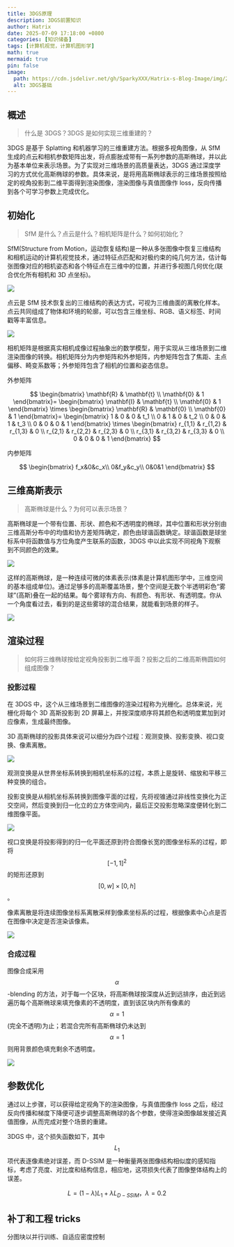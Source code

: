 ```yaml
---
title: 3DGS原理
description: 3DGS前置知识
author: Hatrix
date: 2025-07-09 17:18:00 +0800
categories: [知识储备]
tags: [计算机视觉，计算机图形学]
math: true
mermaid: true
pin: false
image:
  path: https://cdn.jsdelivr.net/gh/SparkyXXX/Hatrix-s-Blog-Image/img/20250709172108224.png
  alt: 3DGS基础
---
```


## 概述

> 什么是 3DGS？3DGS 是如何实现三维重建的？

3DGS 是基于 Splatting 和机器学习的三维重建方法。根据多视角图像，从 SfM 生成的点云和相机参数矩阵出发，将点膨胀成带有一系列参数的高斯椭球，并以此为基本单位来表示场景。为了实现对三维场景的高质量表达，3DGS 通过深度学习的方式优化高斯椭球的参数。具体来说，是将用高斯椭球表示的三维场景按照给定的视角投影到二维平面得到渲染图像，渲染图像与真值图像作 loss，反向传播到各个可学习参数上完成优化。

## 初始化

> SfM 是什么？点云是什么？相机矩阵是什么？如何初始化？

SfM(Structure from Motion，运动恢复结构)是一种从多张图像中恢复三维结构和相机运动的计算机视觉技术，通过特征点匹配和对极约束的纯几何方法，估计每张图像对应的相机姿态和各个特征点在三维中的位置，并进行多视图几何优化(联合优化所有相机和 3D 点坐标)。

![](https://cdn.jsdelivr.net/gh/SparkyXXX/Hatrix-s-Blog-Image/img/20250722090718791.png)

点云是 SfM 技术恢复出的三维结构的表达方式，可视为三维曲面的离散化样本。点云共同组成了物体和环境的轮廓，可以包含三维坐标、RGB、语义标签、时间戳等丰富信息。

![](https://cdn.jsdelivr.net/gh/SparkyXXX/Hatrix-s-Blog-Image/img/20250628160700429.png)

相机矩阵是根据真实相机成像过程抽象出的数学模型，用于实现从三维场景到二维渲染图像的转换。相机矩阵分为内参矩阵和外参矩阵，内参矩阵包含了焦距、主点偏移、畸变系数等；外参矩阵包含了相机的位置和姿态信息。

外参矩阵

$$
\begin{bmatrix}
\mathbf{R} & \mathbf{t} \\
\mathbf{0} & 1
\end{bmatrix}=
\begin{bmatrix}
\mathbf{I} & \mathbf{t} \\
\mathbf{0} & 1
\end{bmatrix}
\times
\begin{bmatrix}
\mathbf{R} & \mathbf{0} \\
\mathbf{0} & 1
\end{bmatrix}=
\begin{bmatrix}
1 & 0 & 0 & t_1 \\
0 & 1 & 0 & t_2 \\
0 & 0 & 1 & t_3 \\
0 & 0 & 0 & 1
\end{bmatrix}
\times
\begin{bmatrix}
r_{1,1} & r_{1,2} & r_{1,3} & 0 \\
r_{2,1} & r_{2,2} & r_{2,3} & 0 \\
r_{3,1} & r_{3,2} & r_{3,3} & 0 \\
0 & 0 & 0 & 1
\end{bmatrix}
$$

内参矩阵

$$
\begin{bmatrix}
f_x&0&c_x\\
0&f_y&c_y\\
0&0&1
\end{bmatrix}
$$

## 三维高斯表示

> 高斯椭球是什么？为何可以表示场景？

高斯椭球是一个带有位置、形状、颜色和不透明度的椭球，其中位置和形状分别由三维高斯分布中的均值和协方差矩阵确定，颜色由球谐函数确定。球谐函数是球坐标系中将函数值与方位角度产生联系的函数，3DGS 中以此实现不同视角下观察到不同颜色的效果。

![](https://cdn.jsdelivr.net/gh/SparkyXXX/Hatrix-s-Blog-Image/img/20250716221739430.png)

这样的高斯椭球，是一种连续可微的体素表示(体素是计算机图形学中，三维空间的基本组成单位)。通过足够多的高斯覆盖场景，整个空间是无数个半透明彩色“雾球”(高斯)叠在一起的结果。每个雾球有方向、有颜色、有形状、有透明度。你从一个角度看过去，看到的是这些雾球的混合结果，就能看到场景的样子。

![](https://cdn.jsdelivr.net/gh/SparkyXXX/Hatrix-s-Blog-Image/img/20250716211520548.png)

## 渲染过程

> 如何将三维椭球按给定视角投影到二维平面？投影之后的二维高斯椭圆如何组成图像？

### 投影过程

在 3DGS 中，这个从三维场景到二维图像的渲染过程称为光栅化。总体来说，光栅化将每个 3D 高斯投影到 2D 屏幕上，并按深度顺序将其颜色和透明度累加到对应像素，生成最终图像。

3D 高斯椭球的投影具体来说可以细分为四个过程：观测变换、投影变换、视口变换、像素离散。

![](https://cdn.jsdelivr.net/gh/SparkyXXX/Hatrix-s-Blog-Image/img/20250710192219269.png)

观测变换是从世界坐标系转换到相机坐标系的过程，本质上是旋转、缩放和平移三种变换的组合。

投影变换是从相机坐标系转换到图像平面的过程，先将视锥通过非线性变换化为正交空间，然后变换到归一化立的立方体空间内，最后正交投影忽略深度便转化到二维图像平面。

![](https://cdn.jsdelivr.net/gh/SparkyXXX/Hatrix-s-Blog-Image/img/20250710191537752.png)

视口变换是将投影得到的归一化平面还原到符合图像长宽的图像坐标系的过程，即将$$[-1, 1]^2$$的矩形还原到$$[0, w] \times [0, h]$$。

像素离散是将连续图像坐标系离散采样到像素坐标系的过程，根据像素中心点是否在图像中决定是否渲染该像素。

![](https://cdn.jsdelivr.net/gh/SparkyXXX/Hatrix-s-Blog-Image/img/20250710212143946.png)

### 合成过程

图像合成采用$$\alpha$$-blending 的方法，对于每一个区块，将高斯椭球按深度从近到远排序，由近到远遍历每个高斯椭球来填充像素的不透明度，直到该区块内所有像素的$$\alpha=1$$(完全不透明)为止；若混合完所有高斯椭球仍未达到$$\alpha=1$$则用背景颜色填充剩余不透明度。

![](https://cdn.jsdelivr.net/gh/SparkyXXX/Hatrix-s-Blog-Image/img/20250716225926493.png)

## 参数优化

通过以上步骤，可以获得给定视角下的渲染图像，与真值图像作 loss 之后，经过反向传播和梯度下降便可逐步调整高斯椭球的各个参数，使得渲染图像越发接近真值图像，从而完成对整个场景的重建。

3DGS 中，这个损失函数如下，其中$$L_1$$项代表逐像素绝对误差，而 D-SSIM 是一种衡量两张图像结构相似度的感知指标，考虑了亮度、对比度和结构信息，相应地，这项损失代表了图像整体结构上的误差。

$$
L = (1-\lambda)L_1 + \lambda L_{D-SSIM}，\lambda=0.2
$$

## 补丁和工程 tricks

分图块以并行训练、自适应密度控制
